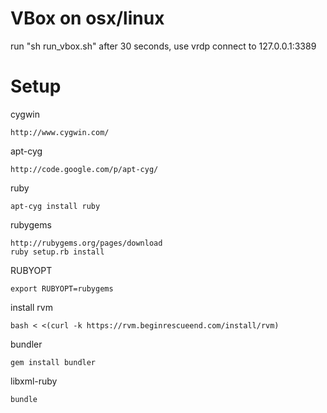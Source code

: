 VBox on osx/linux
====

run "sh run_vbox.sh" 
after 30 seconds, use vrdp connect to 127.0.0.1:3389

Setup
====

cygwin

    http://www.cygwin.com/

apt-cyg

    http://code.google.com/p/apt-cyg/

ruby

    apt-cyg install ruby

rubygems

    http://rubygems.org/pages/download
    ruby setup.rb install

RUBYOPT

    export RUBYOPT=rubygems

install rvm

	bash < <(curl -k https://rvm.beginrescueend.com/install/rvm)

bundler
  
    gem install bundler

libxml-ruby

	bundle 
	